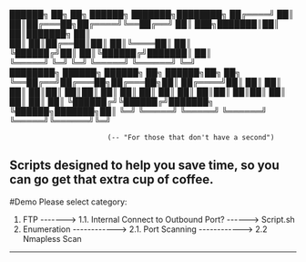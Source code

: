  ██████╗ ██╗  ██╗ ██████╗ ███████╗████████╗
██╔════╝ ██║  ██║██╔═══██╗██╔════╝╚══██╔══╝
██║  ███╗███████║██║   ██║███████╗   ██║   
██║   ██║██╔══██║██║   ██║╚════██║   ██║   
╚██████╔╝██║  ██║╚██████╔╝███████║   ██║   
 ╚═════╝ ╚═╝  ╚═╝ ╚═════╝ ╚══════╝   ╚═╝   
████████╗ ██████╗  ██████╗ ██╗          ██████╗██╗     ██╗
╚══██╔══╝██╔═══██╗██╔═══██╗██║         ██╔════╝██║     ██║
   ██║   ██║   ██║██║   ██║██║         ██║     ██║     ██║
   ██║   ██║   ██║██║   ██║██║         ██║     ██║     ██║
   ██║   ╚██████╔╝╚██████╔╝███████╗    ╚██████╗███████╗██║
   ╚═╝    ╚═════╝  ╚═════╝ ╚══════╝     ╚═════╝╚══════╝╚═╝
   
                            (-- "For those that don't have a second")

Scripts designed to help you save time, so you can go get that extra cup of coffee.
------------------------------------------------------------------------------------------

#Demo
Please select category:
1. FTP -------> 1.1. Internal Connect to Outbound Port? ------> Script.sh
2. Enumeration ------------> 2.1. Port Scanning ------------> 2.2 Nmapless Scan

------------------------------------------------------------------------------------------
